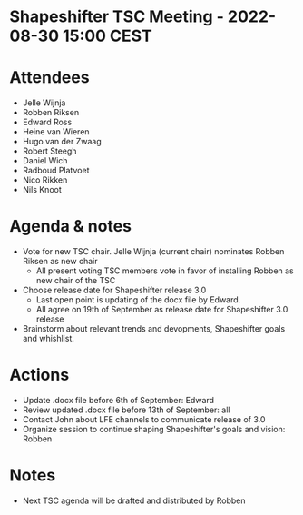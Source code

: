 # Shapeshifter TSC Meeting - 2022-08-30 15:00 CEST

# Attendees
- Jelle Wijnja
- Robben Riksen
- Edward Ross
- Heine van Wieren
- Hugo van der Zwaag
- Robert Steegh
- Daniel Wich
- Radboud Platvoet
- Nico Rikken
- Nils Knoot

# Agenda & notes
- Vote for new TSC chair. Jelle Wijnja (current chair) nominates Robben Riksen as new chair
  - All present voting TSC members vote in favor of installing Robben as new chair of the TSC
- Choose release date for Shapeshifter release 3.0
  - Last open point is updating of the docx file by Edward.
  - All agree on 19th of September as release date for Shapeshifter 3.0 release
- Brainstorm about relevant trends and devopments, Shapeshifter goals and whishlist. 

# Actions
- Update .docx file before 6th of September: Edward
- Review updated .docx file before 13th of September: all
- Contact John about LFE channels to communicate release of 3.0
- Organize session to continue shaping Shapeshifter's goals and vision: Robben

# Notes
- Next TSC agenda will be drafted and distributed by Robben 
